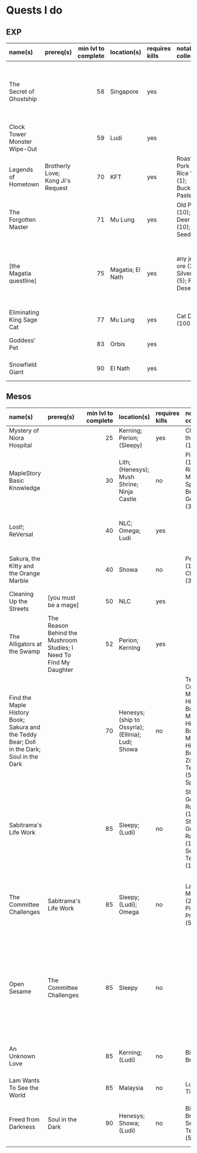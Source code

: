 # Quests I do

## EXP

| name(s)                      | prereq(s)                         | min lvl to complete | location(s)      | requires kills | notable collectables                                   |     EXP | other rewards                                                                 | who dunnit               |
| :--------------------------- | :-------------------------------- | ------------------: | :--------------- | :------------- | :----------------------------------------------------- | ------: | :---------------------------------------------------------------------------- | :----------------------- |
| The Secret of Ghostship      |                                   |                  58 | Singapore        | yes            |                                                        | 155,000 | mesos (100,000); White Essence (1); Chili Crabs or some shit (???)            | cervid; capreolina; rusa |
| Clock Tower Monster Wipe-Out |                                   |                  59 | Ludi             | yes            |                                                        | 151,500 | fame (11)                                                                     |                          |
| Legends of Hometown          | Brotherly Love; Kong Ji's Request |                  70 | KFT              | yes            | Roasted Pork (1); Rice Wine (1); Buckwheat Paste (1)   | 206,700 | fame (15)                                                                     | capreolina               |
| The Forgotten Master         |                                   |                  71 | Mu Lung          | yes            | Old Paper (10); Broken Deer Horn (10); Peach Seed (50) | 218,300 | fame (15)                                                                     | cervid; capreolina; rusa |
| \[the Magatia questline\]    |                                   |                  75 | Magatia; El Nath | yes            | any jewel ore (2); Silver Ore (5); Flaming Desert (50) | 639,100 | fame (30); Elixir (30); Melting Cheese (30); ACP (10); Russelon's Potion (20) | cervid; capreolina; rusa |
| Eliminating King Sage Cat    |                                   |                  77 | Mu Lung          | yes            | Cat Doll (100)                                         | 282,700 | fame (17)                                                                     | cervid; capreolina; rusa |
| Goddess' Pet                 |                                   |                  83 | Orbis            | yes            |                                                        | 385,600 | fame (20)                                                                     | cervid; capreolina; rusa |
| Snowfield Giant              |                                   |                  90 | El Nath          | yes            |                                                        | 541,900 | fame (20)                                                                     | cervid; capreolina; rusa |

## Mesos

| name(s)                                                                                    | prereq(s)                                                          | min lvl to complete | location(s)                                        | requires kills | notable collectables                                                                                                                           |    EXP | other rewards                                                                                              | who dunnit               |
| :----------------------------------------------------------------------------------------- | :----------------------------------------------------------------- | ------------------: | :------------------------------------------------- | :------------- | :--------------------------------------------------------------------------------------------------------------------------------------------- | -----: | :--------------------------------------------------------------------------------------------------------- | :----------------------- |
| Mystery of Niora Hospital                                                                  |                                                                    |                  25 | Kerning; Perion; (Sleepy)                          | yes            | Charm of the Undead (100)                                                                                                                      |  7,300 | Old Raggedy Cape (1)                                                                                       | cervid; capreolina; rusa |
| MapleStory Basic Knowledge                                                                 |                                                                    |                  30 | Lith; (Henesys); Mush Shrine; Ninja Castle         | no             | Pig's Head (1); Pig's Ribbon (20); Maple Special Bento (2); Genin Doll (30)                                                                    |      0 | Shoe Jump 30% (1); Elixir (10); assorted potions                                                           | cervid; capreolina; rusa |
| Lost!; ReVersal                                                                            |                                                                    |                  40 | NLC; Omega; Ludi                                   | yes            |                                                                                                                                                | 18,000 | GFA 70% (1); fame (7); Elpam Elixir (7)                                                                    | cervid; capreolina; rusa |
| Sakura, the Kitty and the Orange Marble                                                    |                                                                    |                  40 | Showa                                              | no             | Pet Food (1); Fried Chicken (300)                                                                                                              |      0 | Shoe Jump 30% (1); Helm HP 30% (1)                                                                         | cervid; capreolina; rusa |
| Cleaning Up the Streets                                                                    | \[you must be a mage\]                                             |                  50 | NLC                                                | yes            |                                                                                                                                                | 15,000 | Nocturnal Staff (1)                                                                                        | cervid                   |
| The Alligators at the Swamp                                                                | The Reason Behind the Mushroom Studies; I Need To Find My Daughter |                  52 | Perion; Kerning                                    | yes            |                                                                                                                                                | 45,000 | Cape INT 60% (1); job-based 10% weapon scroll (1)                                                          | cervid; capreolina; rusa |
| Find the Maple History Book; Sakura and the Teddy Bear; Doll in the Dark; Soul in the Dark |                                                                    |                  70 | Henesys; (ship to Ossyria); (Ellinia); Ludi; Showa | no             | Teddy's Cotton (50); Maple History Book I (1); Maple History Book II (1); Maple History Book III (1); Zombie Teddy Bear (50); Free Spirit (50) |  6,500 | random 30% scroll (3); Medal of Honor (1)                                                                  |                          |
| Sabitrama's Life Work                                                                      |                                                                    |                  85 | Sleepy; (Ludi)                                     | no             | Stone Golem Rubble (100); Dark Stone Golem Rubble (100); Sealed Teddy Bear (100)                                                               | 15,000 | OA INT 30% (1) **OR** Glove DEX 30% (1)                                                                    | cervid; capreolina       |
| The Committee Challenges                                                                   | Sabitrama's Life Work                                              |                  85 | Sleepy; (Ludi); Omega                              | no             | Lazy Buffy's Marble (200); Dual Pirate's Propeller (500)                                                                                       |  5,000 | GFA 30% (1) **OR** OA INT 30% (1) **OR** Glove DEX 30% (1) **OR** Power Elixir (1)                         |                          |
| Open Sesame                                                                                | The Committee Challenges                                           |                  85 | Sleepy                                             | no             |                                                                                                                                                |      0 | random 30% scroll (1) **OR** Rower (1) **OR** Elixir (10) **OR** Orihalcon Ore (20) **OR** Fat Sausage (1) |                          |
| An Unknown Love                                                                            |                                                                    |                  85 | Kerning; (Ludi)                                    | no             | Binding Bridle (100)                                                                                                                           | 10,000 | OA INT 30% (1); Glove DEX 30% (1)                                                                          |                          |
| Lam Wants To See the World                                                                 |                                                                    |                  85 | Malaysia                                           | no             | Lucky Bus Ticket (100)                                                                                                                         | 15,000 | random 30% scroll (1)                                                                                      |                          |
| Freed from Darkness                                                                        | Soul in the Dark                                                   |                  90 | Henesys; Showa; (Ludi)                             | no             | Binding Bridle (50); Sealed Teddy Bear (50)                                                                                                    | 65,000 | random 30% scroll (2); fame (10); Elixir (2)                                                               |                          |
